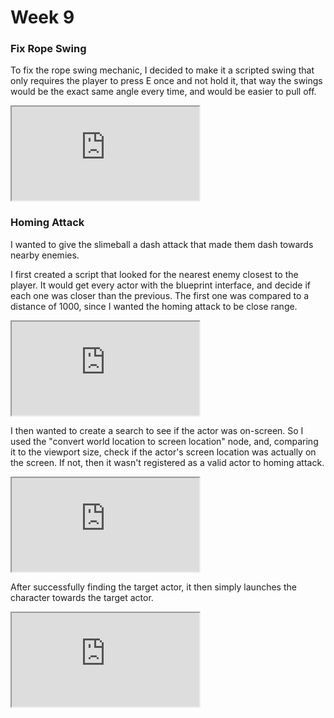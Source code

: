 # Week 9

### Fix Rope Swing
To fix the rope swing mechanic, I decided to make it a scripted swing that only requires the player to press E once and not hold it, that way the swings would be the exact same angle every time, and would be easier to pull off.

<iframe src="https://blueprintue.com/render/9mcuie7p/" scrolling="no" allowfullscreen></iframe>

### Homing Attack
I wanted to give the slimeball a dash attack that made them dash towards nearby enemies.

I first created a script that looked for the nearest enemy closest to the player. It would get every actor with the blueprint interface, and decide if each one was closer than the previous. The first one was compared to a distance of 1000, since I wanted the homing attack to be close range.

<iframe src="https://blueprintue.com/render/f7h96apf/" scrolling="no" allowfullscreen></iframe>

I then wanted to create a search to see if the actor was on-screen. So I used the "convert world location to screen location" node, and, comparing it to the viewport size, check if the actor's screen location was actually on the screen. If not, then it wasn't registered as a valid actor to homing attack.

<iframe src="https://blueprintue.com/render/u2gqvaeb/" scrolling="no" allowfullscreen></iframe>

After successfully finding the target actor, it then simply launches the character towards the target actor.

<iframe src="https://blueprintue.com/render/_rxl-ftn/" scrolling="no" allowfullscreen></iframe>